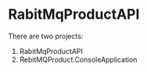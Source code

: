 # RabitMqProductAPI

There are two projects:
1. RabitMqProductAPI
2. RebitMQProduct.ConsoleApplication
